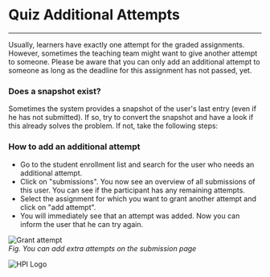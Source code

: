 

# Quiz Additional Attempts

----------
Usually, learners have exactly one attempt for the graded assignments. However, sometimes the teaching team might want to give another attempt to someone. Please be aware that you can only add an additional attempt to someone as long as the deadline for this assignment has not passed, yet.

### Does a snapshot exist?
Sometimes the system provides a snapshot of the user's last entry (even if he has not submitted). If so, try to convert the snapshot and have a look if this already solves the problem. If not, take the following steps:

### How to add an additional attempt
- Go to the student enrollment list and search for the user who needs an additional attempt.
- Click on "submissions". You now see an overview of all submissions of this user. You can see if the participant has any remaining attempts.
- Select the assignment for which you want to grant another attempt and click on "add attempt".
- You will immediately see that an attempt was added. Now you can inform the user that he can try again.

![Grant attempt](../../img/courseadministration/quizmanagement/add_attempt.png)  
*Fig. You can add extra attempts on the submission page*

![HPI Logo](../../img/HPI_Logo.png)
